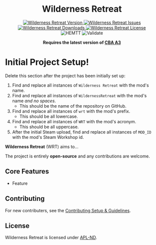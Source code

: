 <!-- If you want to make changes to this README, you need to also modify the README.md in the docs folder as well -->

<h1 align="center">Wilderness Retreat</h1>
<p align="center">
    <a href="https://github.com/DartsArmaMods/WildernessRetreat/releases/latest">
        <img src="https://img.shields.io/badge/Version-0.0.0.0-blue?style=flat-square" alt="Wilderness Retreat Version">
    </a>
    <a href="https://github.com/DartsArmaMods/WildernessRetreat/issues">
        <img src="https://img.shields.io/github/issues-raw/DartsArmaMods/WildernessRetreat.svg?style=flat-square&label=Issues" alt="Wilderness Retreat Issues">
    </a>
    <a href="https://steamcommunity.com/sharedfiles/filedetails/?id=MOD_ID">
        <img src="https://img.shields.io/steam/downloads/MOD_ID.svg?style=flat-square&label=Downloads" alt="Wilderness Retreat Downloads">
    </a>
    <a href="https://github.com/DartsArmaMods/WildernessRetreat/blob/master/LICENSE">
        <img src="https://img.shields.io/badge/License-APL ND-red?style=flat-square" alt="Wilderness Retreat License">
    </a>
    <br>
    <img src="https://img.shields.io/github/actions/workflow/status/DartsArmaMods/WildernessRetreat/hemtt.yml?style=flat-square&label=HEMTT" alt="HEMTT">
    <img src="https://img.shields.io/github/actions/workflow/status/DartsArmaMods/WildernessRetreat/arma.yml?style=flat-square&label=Validate" alt="Validate">
</p>

<p align="center">
    <b>Requires the latest version of <a href="https://github.com/CBATeam/CBA_A3/releases/latest">CBA A3</a></b>
</p>

# Initial Project Setup!
Delete this section after the project has been initially set up:
1. Find and replace all instances of `Wilderness Retreat` with the mod's name.
2. Find and replace all instances of `WildernessRetreat` with the mod's name *and no spaces*.
   - This should be the name of the repository on GitHub.
3. Find and replace all instances of `wrt` with the mod's prefix.
   - This should be all lowercase.
4. Find and replace all instances of `WRT` with the mod's acronym.
   - This should be all uppercase.
5. After the initial Steam upload, find and replace all instances of `MOD_ID` with the mod's Steam Workshop id.

**Wilderness Retreat** (WRT) aims to...

The project is entirely **open-source** and any contributions are welcome.

## Core Features
- Feature

## Contributing
For new contributers, see the [Contributing Setup & Guidelines](./.github/CONTRIBUTING.md).

## License
Wilderness Retreat is licensed under [APL-ND](./LICENSE.md).